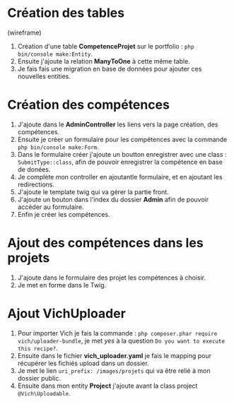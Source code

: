 # Création des tables
(wireframe)
1. Création d'une table **CompetenceProjet** sur le portfolio : `php bin/console make:Entity`.
2. Ensuite j'ajoute la relation **ManyToOne** à cette même table.
3. Je fais fais une migration en base de données pour ajouter ces nouvelles entities.

# Création des compétences
1. J'ajoute dans le **AdminController** les liens vers la page création, des compétences.
2. Ensuite je créer un formulaire pour les compétences avec la commande `php bin/console make:Form`.
3. Dans le formulaire créer j'ajoute un boutton enregistrer avec une class : `SubmitType::class`, afin de pouvoir enregistrer la compétence en base de donées.
4. Je complète mon controller en ajoutantle formulaire, et en ajoutant les redirections.
5. J'ajoute le template twig qui va gérer la partie front.
6. J'ajoute un bouton dans l'index du dossier **Admin** afin de pouvoir accéder au formulaire.
7. Enfin je créer les compétences.

# Ajout des compétences dans les projets
1. J'ajoute dans le formulaire des projet les compétences à choisir.
2. Je met en forme dans le Twig.

# Ajout VichUploader
1. Pour importer Vich je fais la commande : `php composer.phar require vich/uploader-bundle`, je met *yes* à la question `Do you want to execute this recipe?`.
2. Ensuite dans le fichier **vich_uploader.yaml** je fais le mapping pour récupérer les fichiés upload dans un dossier.
3. Je met le lien `uri_prefix: /images/projets` qui va être relié à mon dossier public.
4. Ensuite dans mon entity **Project** j'ajoute avant la class project `@Vich\Uploadable`.
